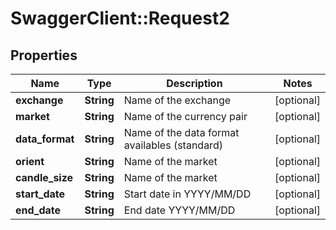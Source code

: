 # SwaggerClient::Request2

## Properties
Name | Type | Description | Notes
------------ | ------------- | ------------- | -------------
**exchange** | **String** | Name of the exchange | [optional] 
**market** | **String** | Name of the currency pair | [optional] 
**data_format** | **String** | Name of the data format availables (standard) | [optional] 
**orient** | **String** | Name of the market | [optional] 
**candle_size** | **String** | Name of the market | [optional] 
**start_date** | **String** | Start date in YYYY/MM/DD | [optional] 
**end_date** | **String** | End date YYYY/MM/DD | [optional] 



